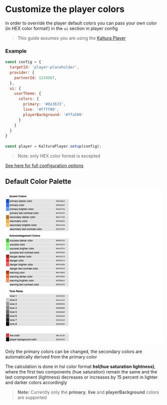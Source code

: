 
# Customize the player colors

in order to override the player default colors you can pass your own color (in HEX color format!) in the `ui` section in player config

> This guide assumes you are using the [Kaltura Player]

[kaltura player]: https://github.com/kaltura/kaltura-player-js/

### Example
```js
const config = {
  targetId: 'player-placeholder',
  provider: {
    partnerId: 1234567,
  },
  ui: {
    userTheme: {
      colors: {
        primary: '#da3633',
        live: '#ffff00',
        playerBackground: '#ffa500'
      }
    }
  }
}

const player = KalturaPlayer.setup(config);
```
> Note: only HEX color format is excepted

[See here for full configuration options](https://github.com/kaltura/playkit-js-ui/tree/master/flow-typed/types/user-theme.js)

## Default Color Palette

![](images/color-palette.png)

Only the primary colors can be changed, the secondary colors are automatically derived from the primary color

The calculation is done in hsl color format **hsl(hue saturation lightness)**, where the first two components (hue saturation) remain the same and the last component (lightness) decreases or increases by 15 percent in lighter and darker colors accordingly


> **Note:** Currently only the **primary**, **live** and **playerBackground** colors are supported
